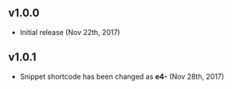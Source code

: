 ## v1.0.0
- Initial release (Nov 22th, 2017)

## v1.0.1
- Snippet shortcode has been changed as **e4-** (Nov 28th, 2017)
